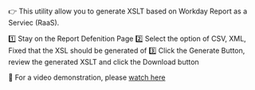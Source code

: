 👉 This utility allow you to generate XSLT based on Workday Report as a Serviec (RaaS).

1️⃣ Stay on the Report Defenition Page
2️⃣ Select the option of CSV, XML, Fixed that the XSL should be generated of
3️⃣ Click the Generate Button, review the generated XSLT and click the Download button

📼 For a video demonstration, please [watch here](https://www.youtube.com)
